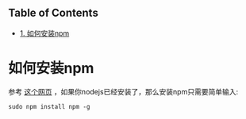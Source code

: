 <nav id="table-of-contents">
<h2>Table of Contents</h2>
<div id="text-table-of-contents">
<ul>
<li><a href="#orgheadline1">1. 如何安装npm</a></li>
</ul>
</div>
</nav>


# 如何安装npm<a id="orgheadline1"></a>

参考 [这个网页](http://blog.npmjs.org/post/85484771375/how-to-install-npm) ，如果你nodejs已经安装了，那么安装npm只需要简单输入:

    sudo npm install npm -g